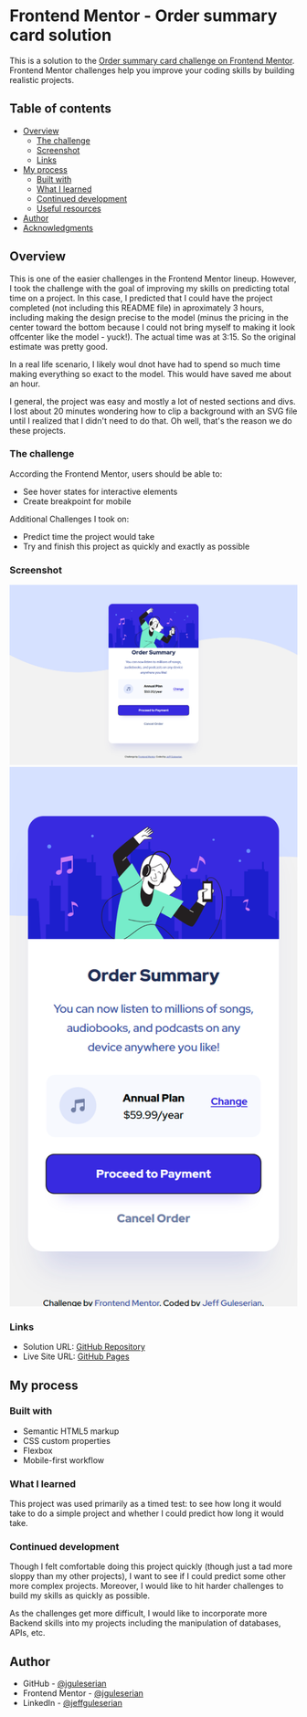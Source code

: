 # Frontend Mentor - Order summary card solution

This is a solution to the [Order summary card challenge on Frontend Mentor](https://www.frontendmentor.io/challenges/order-summary-component-QlPmajDUj). Frontend Mentor challenges help you improve your coding skills by building realistic projects. 

## Table of contents

- [Overview](#overview)
  - [The challenge](#the-challenge)
  - [Screenshot](#screenshot)
  - [Links](#links)
- [My process](#my-process)
  - [Built with](#built-with)
  - [What I learned](#what-i-learned)
  - [Continued development](#continued-development)
  - [Useful resources](#useful-resources)
- [Author](#author)
- [Acknowledgments](#acknowledgments)

## Overview

This is one of the easier challenges in the Frontend Mentor lineup. However, I took the challenge with the goal of improving my skills on predicting total time on a project. In this case, I predicted that I could have the project completed (not including this README file) in aproximately 3 hours, including making the design precise to the model (minus the pricing in the center toward the bottom because I could not bring myself to making it look offcenter like the model - yuck!). The actual time was at 3:15. So the original estimate was pretty good.

In a real life scenario, I likely woul dnot have had to spend so much time making everything so exact to the model. This would have saved me about an hour. 

I general, the project was easy and mostly a lot of nested sections and divs. I lost about 20 minutes wondering how to clip a background with an SVG file until I realized that I didn't need to do that. Oh well, that's the reason we do these projects.

### The challenge

According the Frontend Mentor, users should be able to:

- See hover states for interactive elements
- Create breakpoint for mobile

Additional Challenges I took on:

- Predict time the project would take
- Try and finish this project as quickly and exactly as possible

### Screenshot

![Widescreen: 1440px](./Screenshots/Screenshot-1440px.png)
![Mobile: 375px](./Screenshots/Screenshot-375px.png)

### Links

- Solution URL: [GitHub Repository](https://github.com/jguleserian/FMC-OrderSummaryComponent)
- Live Site URL: [GitHub Pages](https://jguleserian.github.io/FMC-OrderSummaryComponent/)

## My process

### Built with

- Semantic HTML5 markup
- CSS custom properties
- Flexbox
- Mobile-first workflow

### What I learned

This project was used primarily as a timed test: to see how long it would take to do a simple project and whether I could predict how long it would take.

### Continued development

Though I felt comfortable doing this project quickly (though just a tad more sloppy than my other projects), I want to see if I could predict some other more complex projects. Moreover, I would like to hit harder challenges to build my skills as quickly as possible.

As the challenges get more difficult, I would like to incorporate more Backend skills into my projects including the manipulation of databases, APIs, etc.

## Author

- GitHub - [@jguleserian](https://github.com/jguleserian)
- Frontend Mentor - [@jguleserian](https://www.frontendmentor.io/profile/jguleserian)
- LinkedIn - [@jeffguleserian](https://www.linkedin.com/jeffguleserian)

